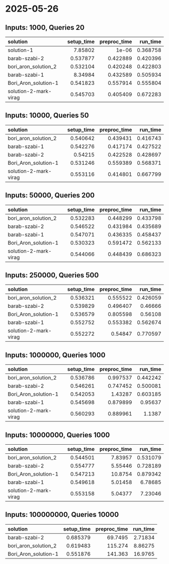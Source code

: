 # 2025-05-26

## Inputs: 1000, Queries 20

| solution              |   setup_time |   preproc_time |   run_time |
|:----------------------|-------------:|---------------:|-----------:|
| solution-1            |     7.85802  |       1e-06    |   0.368758 |
| barab-szabi-2         |     0.537877 |       0.422889 |   0.420396 |
| bori_aron_solution_2  |     0.532104 |       0.420248 |   0.422803 |
| barab-szabi-1         |     8.34984  |       0.432589 |   0.505934 |
| Bori_Aron_solution-1  |     0.541823 |       0.557914 |   0.555804 |
| solution-2-mark-virag |     0.545703 |       0.405409 |   0.672283 |

## Inputs: 10000, Queries 50

| solution              |   setup_time |   preproc_time |   run_time |
|:----------------------|-------------:|---------------:|-----------:|
| bori_aron_solution_2  |     0.540642 |       0.439431 |   0.416743 |
| barab-szabi-1         |     0.542276 |       0.417174 |   0.427522 |
| barab-szabi-2         |     0.54215  |       0.422528 |   0.428697 |
| Bori_Aron_solution-1  |     0.531246 |       0.559389 |   0.568371 |
| solution-2-mark-virag |     0.553116 |       0.414801 |   0.667799 |

## Inputs: 50000, Queries 200

| solution              |   setup_time |   preproc_time |   run_time |
|:----------------------|-------------:|---------------:|-----------:|
| bori_aron_solution_2  |     0.532283 |       0.448299 |   0.433798 |
| barab-szabi-2         |     0.546522 |       0.431984 |   0.435689 |
| barab-szabi-1         |     0.547071 |       0.436335 |   0.458437 |
| Bori_Aron_solution-1  |     0.530323 |       0.591472 |   0.562133 |
| solution-2-mark-virag |     0.544066 |       0.448439 |   0.686323 |

## Inputs: 250000, Queries 500

| solution              |   setup_time |   preproc_time |   run_time |
|:----------------------|-------------:|---------------:|-----------:|
| bori_aron_solution_2  |     0.536321 |       0.555522 |   0.426059 |
| barab-szabi-2         |     0.539829 |       0.496407 |   0.46666  |
| Bori_Aron_solution-1  |     0.536579 |       0.805598 |   0.56108  |
| barab-szabi-1         |     0.552752 |       0.553382 |   0.562674 |
| solution-2-mark-virag |     0.552272 |       0.54847  |   0.770597 |

## Inputs: 1000000, Queries 1000

| solution              |   setup_time |   preproc_time |   run_time |
|:----------------------|-------------:|---------------:|-----------:|
| bori_aron_solution_2  |     0.536786 |       0.997537 |   0.442242 |
| barab-szabi-2         |     0.546261 |       0.747452 |   0.500081 |
| Bori_Aron_solution-1  |     0.542053 |       1.43287  |   0.603185 |
| barab-szabi-1         |     0.545698 |       0.879899 |   0.95637  |
| solution-2-mark-virag |     0.560293 |       0.889961 |   1.1387   |

## Inputs: 10000000, Queries 1000

| solution              |   setup_time |   preproc_time |   run_time |
|:----------------------|-------------:|---------------:|-----------:|
| bori_aron_solution_2  |     0.544501 |        7.83957 |   0.531079 |
| barab-szabi-2         |     0.554777 |        5.55446 |   0.728189 |
| Bori_Aron_solution-1  |     0.547213 |       10.8754  |   0.879342 |
| barab-szabi-1         |     0.549618 |        5.01458 |   6.78685  |
| solution-2-mark-virag |     0.553158 |        5.04377 |   7.23046  |

## Inputs: 100000000, Queries 10000

| solution             |   setup_time |   preproc_time |   run_time |
|:---------------------|-------------:|---------------:|-----------:|
| barab-szabi-2        |     0.685379 |        69.7495 |    2.71834 |
| bori_aron_solution_2 |     0.619483 |       115.274  |    8.86275 |
| Bori_Aron_solution-1 |     0.551876 |       141.363  |   16.9765  |